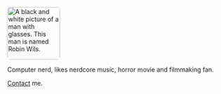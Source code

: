 <img src="https://robinwils.surge.sh/images/robin-wils-avatar.jpg"
     alt="A black and white picture of a man with glasses. This man is named Robin Wils." 
     width="120" 
     height="120"
     style="border-color:#212121;border-radius:.3rem">

Computer nerd, likes nerdcore music, horror movie and filmmaking fan.

[Contact](https://robinwils.com/contact/) me.
<!--
**Robin-Wils/Robin-Wils** is a ✨ _special_ ✨ repository because its `README.md` (this file) appears on your GitHub profile.

Here are some ideas to get you started:

- 🔭 I’m currently working on ...
- 🌱 I’m currently learning ...
- 👯 I’m looking to collaborate on ...
- 🤔 I’m looking for help with ...
- 💬 Ask me about ...
- 📫 How to reach me: ...
- 😄 Pronouns: ...
- ⚡ Fun fact: ...
-->
